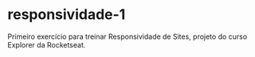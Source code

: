 # responsividade-1
Primeiro exercício para treinar Responsividade de Sites, projeto do curso Explorer da Rocketseat.

